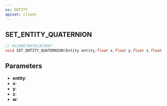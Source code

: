 ```yaml
---
ns: ENTITY
apiset: client
---
```

## SET_ENTITY_QUATERNION

```c
// 0x100E7007D13E3687
void SET_ENTITY_QUATERNION(Entity entity,float x,float y,float z,float w);
```


## Parameters
* **entity**:
* **x**:
* **y**:
* **z**:
* **w**: